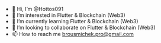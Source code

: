 - 👋 Hi, I’m @Hottos091
- 👀 I’m interested in Flutter & Blockchain (Web3)
- 🌱 I’m currently learning Flutter & Blockchain (Web3)
- 💞️ I’m looking to collaborate on Flutter & Blockchain (Web3)
- 📫 How to reach me brousmichek.pro@gmail.com

<!---
Hottos091/Hottos091 is a ✨ special ✨ repository because its `README.md` (this file) appears on your GitHub profile.
You can click the Preview link to take a look at your changes.
--->
